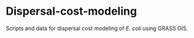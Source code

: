 # Dispersal-cost-modeling
Scripts and data for dispersal cost modeling of _E. coli_ using GRASS GIS.
